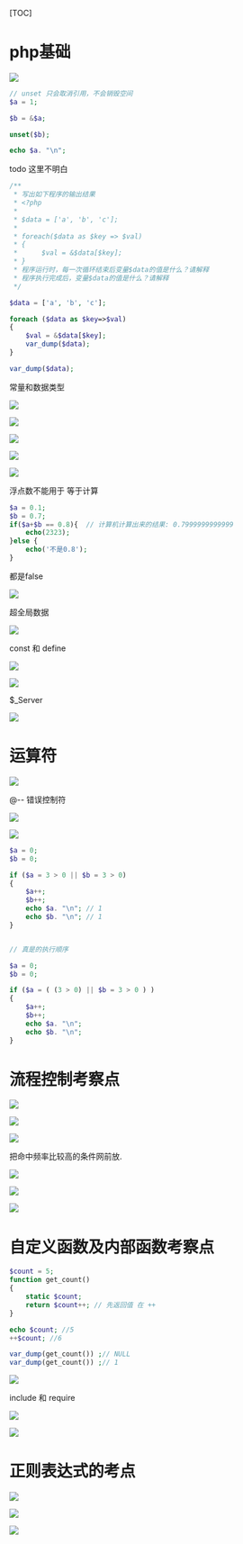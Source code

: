 [TOC]

# php基础

![](https://ws1.sinaimg.cn/large/006tKfTcly1fmqr9ukol4j31kw06c0ug.jpg)



```php
// unset 只会取消引用，不会销毁空间
$a = 1;

$b = &$a;

unset($b);

echo $a. "\n";
```



todo 这里不明白

```php
/**
 * 写出如下程序的输出结果
 * <?php
 *
 * $data = ['a', 'b', 'c'];
 *
 * foreach($data as $key => $val)
 * {
 *      $val = &$data[$key];
 * }
 * 程序运行时，每一次循环结束后变量$data的值是什么？请解释
 * 程序执行完成后，变量$data的值是什么？请解释
 */

$data = ['a', 'b', 'c'];

foreach ($data as $key=>$val)
{
    $val = &$data[$key];
    var_dump($data);
}

var_dump($data);
```

常量和数据类型

![](https://ws3.sinaimg.cn/large/006tKfTcly1fmqruef3duj312q05cabe.jpg)

![](https://ws1.sinaimg.cn/large/006tKfTcly1fmqrypsgwej30lg0gsaba.jpg)

![](https://ws4.sinaimg.cn/large/006tKfTcly1fmqrzbi6ixj31kw0d2gqf.jpg)

![](https://ws3.sinaimg.cn/large/006tKfTcly1fmqrzorkm9j31j00e0q6l.jpg)

![](https://ws2.sinaimg.cn/large/006tKfTcly1fmqrzx1wgrj30lk05umxh.jpg)



浮点数不能用于 等于计算

```php
$a = 0.1;
$b = 0.7;
if($a+$b == 0.8){  // 计算机计算出来的结果: 0.7999999999999
    echo(2323);
}else {
    echo('不是0.8');
}

```



都是false

![](https://ws3.sinaimg.cn/large/006tKfTcly1fmqsary4ykj31do07odgh.jpg)



超全局数据



![](https://ws1.sinaimg.cn/large/006tKfTcly1fmqse1ychvj31k00fotbe.jpg)



const 和 define

![](https://ws4.sinaimg.cn/large/006tKfTcly1fmqseydoeij31680i6jtx.jpg)



![](https://ws4.sinaimg.cn/large/006tKfTcly1fmqsfhgidlj31kw0chn0b.jpg)



$_Server

![](https://ws1.sinaimg.cn/large/006tKfTcly1fmqsgd86yqj31au082gnh.jpg)



# 运算符

![](https://ws3.sinaimg.cn/large/006tKfTcly1fmqsi96jjaj30wy04et9g.jpg)

@-- 错误控制符

![](https://ws4.sinaimg.cn/large/006tKfTcly1fmqsjguhvrj31kw088tdg.jpg)

![](https://ws2.sinaimg.cn/large/006tKfTcly1fmqsncqiywj31ka0lajzq.jpg)

```php
$a = 0;
$b = 0;

if ($a = 3 > 0 || $b = 3 > 0) 
{
    $a++;
    $b++;
    echo $a. "\n"; // 1
    echo $b. "\n"; // 1
}


// 真是的执行顺序

$a = 0;
$b = 0;

if ($a = ( (3 > 0) || $b = 3 > 0 ) ) 
{
    $a++;
    $b++;
    echo $a. "\n";
    echo $b. "\n";
}
```





#  流程控制考察点

![](https://ws2.sinaimg.cn/large/006tKfTcly1fmqst53dqmj314q05q75p.jpg)

![](https://ws4.sinaimg.cn/large/006tKfTcly1fmqt17rn00j31500eeack.jpg)

![](https://ws1.sinaimg.cn/large/006tKfTcly1fmqt2ti1bfj31kw0f57cp.jpg)



把命中频率比较高的条件网前放.

![](https://ws3.sinaimg.cn/large/006tKfTcly1fmqt4qmt16j31kw0j5wnq.jpg)



![](https://ws4.sinaimg.cn/large/006tKfTcly1fmqt6oxdt0j31kw0djtd2.jpg)



![](https://ws4.sinaimg.cn/large/006tKfTcly1fmqtaicaorj31dw054wgb.jpg)



# 自定义函数及内部函数考察点



```php
$count = 5;
function get_count()
{
    static $count;  
    return $count++; // 先返回值 在 ++
}

echo $count; //5
++$count; //6

var_dump(get_count()) ;// NULL
var_dump(get_count()) ;// 1
```

![](https://ws1.sinaimg.cn/large/006tKfTcly1fmqtju860yj30r80nwgnu.jpg)



include 和 require

![](https://ws4.sinaimg.cn/large/006tKfTcly1fmqu5vm2uej31kw0cfdjm.jpg)

![](https://ws3.sinaimg.cn/large/006tKfTcly1fmqu6sggcwj31g80fu77b.jpg)



# 正则表达式的考点

![](https://ws2.sinaimg.cn/large/006tKfTcgy1fmquiyom9kj31kw05jwga.jpg)

![](https://ws2.sinaimg.cn/large/006tKfTcgy1fmqujwdjalj31kw06cdhf.jpg)

![](https://ws2.sinaimg.cn/large/006tKfTcgy1fmqulvmb8wj31fg0fytd9.jpg)







